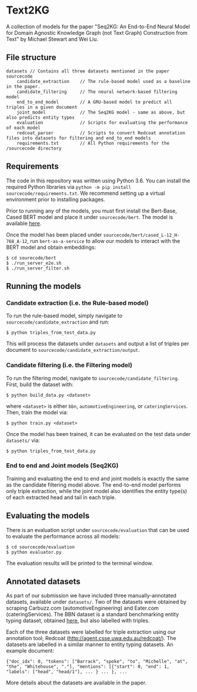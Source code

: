 # Text2KG

A collection of models for the paper "Seq2KG: An End-to-End Neural Model for Domain Agnostic Knowledge Graph (not Text Graph) Construction from Text" by Michael Stewart and Wei Liu.

## File structure
    
    datasets // Contains all three datasets mentioned in the paper
    sourcecode
        candidate_extraction    // The rule-based model used as a baseline in the paper.
        candidate_filtering     // The neural network-based filtering model
        end_to_end_model        // A GRU-based model to predict all triples in a given document
        joint_model             // The Seq2KG model - same as above, but also predicts entity types
        evaluation              // Scripts for evaluating the performance of each model
        redcoat_parser          // Scripts to convert Redcoat annotation files into datasets for filtering and end_to_end models
        requirements.txt        // All Python requirements for the /sourcecode directory
        

## Requirements

The code in this repository was written using Python 3.6. You can install the required Python libraries via `python -m pip install sourcecode/requirements.txt`. We recommend setting up a virtual environment prior to installing packages.

Prior to running any of the models, you must first install the Bert-Base, Cased BERT model and place it under `sourcecode/bert`. The model is available [here](https://github.com/google-research/bert).

Once the model has been placed under `sourcecode/bert/cased_L-12_H-768_A-12`, run `bert-as-a-service` to allow our models to interact with the BERT model and obtain embeddings:

    $ cd sourecode/bert
    $ ./run_server_e2e.sh
    $ ./run_server_filter.sh

## Running the models

### Candidate extraction (i.e. the Rule-based model)

To run the rule-based model, simply navigate to `sourcecode/candidate_extraction` and run:

    $ python triples_from_test_data.py

This will process the datasets under `datasets` and output a list of triples per document to `sourcecode/candidate_extraction/output`.

### Candidate filtering (i.e. the Filtering model)

To run the filtering model, navigate to `sourcecode/candidate_filtering`. First, build the dataset with:

    $ python build_data.py <dataset>

where `<dataset>` is either `bbn`, `automotiveEngineering`, or `cateringServices`. Then, train the model via:

    $ python train.py <dataset>

Once the model has been trained, it can be evaluated on the test data under `datasets/` via:

    $ python triples_from_test_data.py

### End to end and Joint models (Seq2KG)

Training and evaluating the end to end and joint models is exactly the same as the candidate filtering model above. The end-to-end model performs only triple extraction, while the joint model also identifies the entity type(s) of each extracted head and tail in each triple.

## Evaluating the models

There is an evaluation script under `sourcecode/evaluation` that can be used to evaluate the performance across all models:

    $ cd sourcecode/evaluation
    $ python evaluator.py

The evaluation results will be printed to the terminal window.

## Annotated datasets

As part of our submission we have included three manually-annotated datasets, available under `datasets/`. Two of the datasets were obtained by scraping Carbuzz.com (automotiveEngineering) and Eater.com (cateringServices). The BBN dataset is a standard benchmarking entity typing dataset, obtained [here](https://github.com/INK-USC/AFET/tree/master/Data/BBN), but also labelled with triples.

Each of the three datasets were labelled for triple extraction using our annotation tool, Redcoat (http://agent.csse.uwa.edu.au/redcoat/). The datasets are labelled in a similar manner to entity typing datasets. An example document:

    {"doc_idx": 0, "tokens": ["Barrack", "spoke", "to", "Michelle", "at", "the", "Whitehouse", "."], "mentions": [{"start": 0, "end": 1, "labels": ["head", "head/1"], ... } ... }, ...

More details about the datasets are available in the paper.